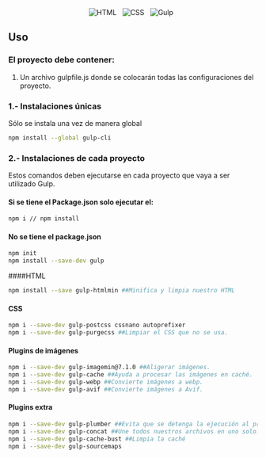 <div align="center">
<img src="https://img.shields.io/badge/HTML5-E34F26?style=for-the-badge&logo=html5&logoColor=white" alt="HTML" />&nbsp;&nbsp;
<img src="https://img.shields.io/badge/CSS3-1572B6?style=for-the-badge&logo=css3&logoColor=white" alt="CSS" />&nbsp;&nbsp;
<img src="https://img.shields.io/badge/Gulp-CF4647?style=for-the-badge&logo=gulp&logoColor=white" alt="Gulp" />&nbsp;&nbsp;
</div>


## Uso 
### El proyecto debe contener: 
1. Un archivo gulpfile.js donde se colocarán todas las configuraciones del proyecto.
### 1.- Instalaciones únicas
Sólo se instala una vez de manera global 
```bash
npm install --global gulp-cli
```
### 2.- Instalaciones de cada proyecto
Estos comandos deben ejecutarse en cada proyecto que vaya a ser utilizado Gulp. 
#### Si se tiene el Package.json solo ejecutar el: 
```bash
npm i // npm install 
```
#### No se tiene el package.json 
```bash
npm init
npm install --save-dev gulp
```
####HTML
```bash
npm install --save gulp-htmlmin ##Minifica y limpia nuestro HTML
```
#### CSS

```bash
npm i --save-dev gulp-postcss cssnano autoprefixer
npm i --save-dev gulp-purgecss ##Limpiar el CSS que no se usa.
```

#### Plugins de imágenes

```bash
npm i --save-dev gulp-imagemin@7.1.0 ##Aligerar imágenes.
npm i --save-dev gulp-cache ##Ayuda a procesar las imágenes en caché. 
npm i --save-dev gulp-webp ##Convierte imágenes a webp.
npm i --save-dev gulp-avif ##Convierte imágenes a Avif.
```

#### Plugins extra

```bash
npm i --save-dev gulp-plumber ##Evita que se detenga la ejecución al presentar errores.
npm i --save-dev gulp-concat ##Une todos nuestros archivos en uno solo.
npm i --save-dev gulp-cache-bust ##Limpia la caché
npm i --save-dev gulp-sourcemaps 
```
